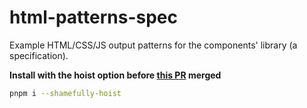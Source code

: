 # html-patterns-spec
Example HTML/CSS/JS output patterns for the components' library (a specification).

**Install with the hoist option before [this PR](https://github.com/eirslett/storybook-builder-vite/pull/92) merged**
```bash
pnpm i --shamefully-hoist
```
